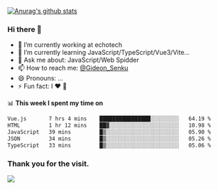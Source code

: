 [![Anurag's github stats](https://github-readme-stats.vercel.app/api?username=gideonsenku)](https://github.com/anuraghazra/github-readme-stats)
### Hi there 👋
- 🔭 I’m currently working at echotech
- 🌱 I’m currently learning JavaScript/TypeScript/Vue3/Vite...
- 💬 Ask me about: JavaScript/Web Spidder 
- 📫 How to reach me: [@Gideon_Senku](https://t.me/Gideon_Senku)
- 😄 Pronouns: ...
- ⚡ Fun fact: I ❤️ 🎵

📊 **This week I spent my time on**
<!--START_SECTION:waka-->

```txt
Vue.js       7 hrs 4 mins    ████████████████░░░░░░░░░   64.19 %
HTML         1 hr 12 mins    ██▓░░░░░░░░░░░░░░░░░░░░░░   10.98 %
JavaScript   39 mins         █▒░░░░░░░░░░░░░░░░░░░░░░░   05.90 %
JSON         34 mins         █▒░░░░░░░░░░░░░░░░░░░░░░░   05.26 %
TypeScript   33 mins         █▒░░░░░░░░░░░░░░░░░░░░░░░   05.06 %
```

<!--END_SECTION:waka-->


### Thank you for the visit.
![](http://profile-counter.glitch.me/gideonsenku/count.svg)
<!--
**GideonSenku/GideonSenku** is a ✨ _special_ ✨ repository because its `README.md` (this file) appears on your GitHub profile.

Here are some ideas to get you started:

- 🔭 I’m currently working on ...
- 🌱 I’m currently learning ...
- 👯 I’m looking to collaborate on ...
- 🤔 I’m looking for help with ...
- 💬 Ask me about ...
- 📫 How to reach me: ...
- 😄 Pronouns: ...
- ⚡ Fun fact: ...
-->
